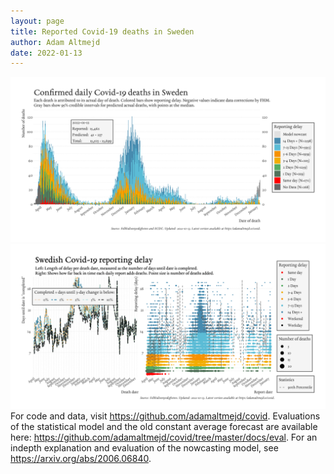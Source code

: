 ```yaml
---
layout: page
title: Reported Covid-19 deaths in Sweden
author: Adam Altmejd
date: 2022-01-13
---
```


![Graph of Swedish Covid-19 deaths with reporting delay.](deaths_lag_sweden_2022-01-13.png "Swedish Covid-19 deaths.")
![Graph of Swedish Covid-19 reporting delay in daily deaths.](lag_trend_sweden_2022-01-13.png "Trend in Swedish Covid-19 mortality reporting delay.")
For code and data, visit <https://github.com/adamaltmejd/covid>.
Evaluations of the statistical model and the old constant average forecast are available here: <https://github.com/adamaltmejd/covid/tree/master/docs/eval>.
For an indepth explanation and evaluation of the nowcasting model, see <https://arxiv.org/abs/2006.06840>.
